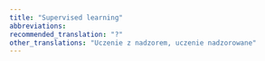 ```yaml
---
title: "Supervised learning"
abbreviations:
recommended_translation: "?"
other_translations: "Uczenie z nadzorem, uczenie nadzorowane"
---
```

